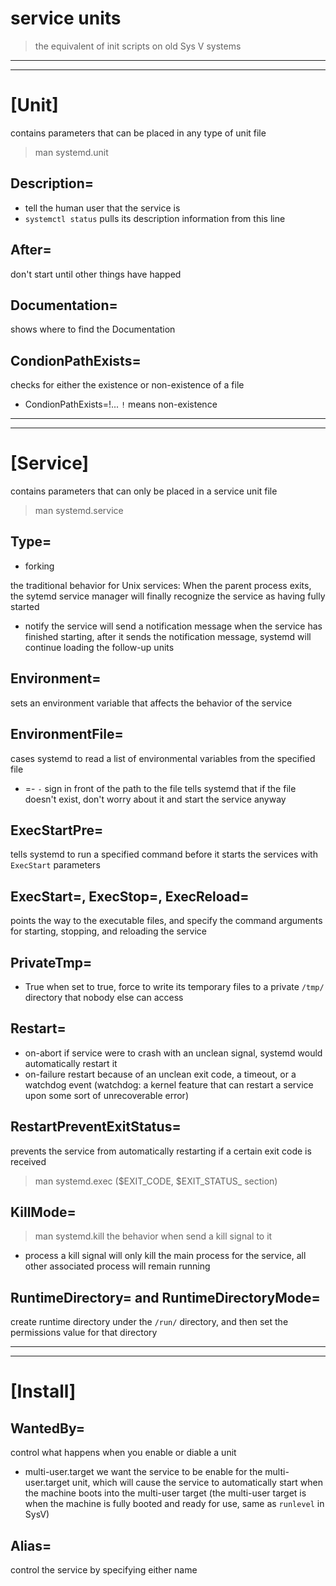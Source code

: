 # service units
> the equivalent of init scripts on old Sys V systems

-------------------------------------------------------------------------------
-------------------------------------------------------------------------------
# [Unit]
contains parameters that can be placed in any type of unit file
> man systemd.unit
## Description=
- tell the human user that the service is
- `systemctl status` pulls its description information from this line
## After=
don't start until other things have happed
## Documentation=
shows where to find the Documentation
## CondionPathExists=
checks for either the existence or non-existence of a file
- CondionPathExists=!...
`!` means non-existence

-------------------------------------------------------------------------------
-------------------------------------------------------------------------------
# [Service]
contains parameters that can only be placed in a service unit file
> man systemd.service
## Type=
- forking 

the traditional behavior for Unix services:
    When the parent process exits, the sytemd service manager will finally
        recognize the service as having fully started

- notify 
the service will send a notification message when the service has finished
    starting, after it sends the notification message, systemd will continue
    loading the follow-up units
## Environment=
sets an environment variable that affects the behavior of the service
## EnvironmentFile=
cases systemd to read a list of environmental variables from the specified file
- =-
`-` sign in front of the path to the file tells systemd that if the file
    doesn't exist, don't worry about it and start the service anyway
## ExecStartPre=
tells systemd to run a specified command before it starts the services with
    `ExecStart` parameters
## ExecStart=, ExecStop=, ExecReload=
points the way to the executable files, and specify the command arguments for
    starting, stopping, and reloading the service
## PrivateTmp=
- True
when set to true, force to write its temporary files to a private `/tmp/`
    directory that nobody else can access
## Restart=
- on-abort
if service were to crash with an unclean signal, systemd would automatically
    restart it
- on-failure
restart because of an unclean exit code, a timeout, or a watchdog event
    (watchdog: a kernel feature that can restart a service upon some sort
    of unrecoverable error)
## RestartPreventExitStatus=
prevents the service from automatically restarting if a certain exit code is
    received
> man systemd.exec  ($EXIT_CODE, $EXIT_STATUS_ section)
## KillMode=
> man systemd.kill
the behavior when send a kill signal to it 
- process
a kill signal will only kill the main process for the service, all other
    associated process will remain running
## RuntimeDirectory= and RuntimeDirectoryMode=
create runtime directory under the `/run/` directory, and then set the
    permissions value for that directory


-------------------------------------------------------------------------------
-------------------------------------------------------------------------------
# [Install]
## WantedBy=
control what happens when you enable or diable a unit
- multi-user.target
we want the service to be enable for the multi-user.target unit, which will
    cause the service to automatically start when the machine boots into the
    multi-user target (the multi-user target is when the machine is fully
    booted and ready for use, same as `runlevel` in SysV)
## Alias=
control the service by specifying either name


